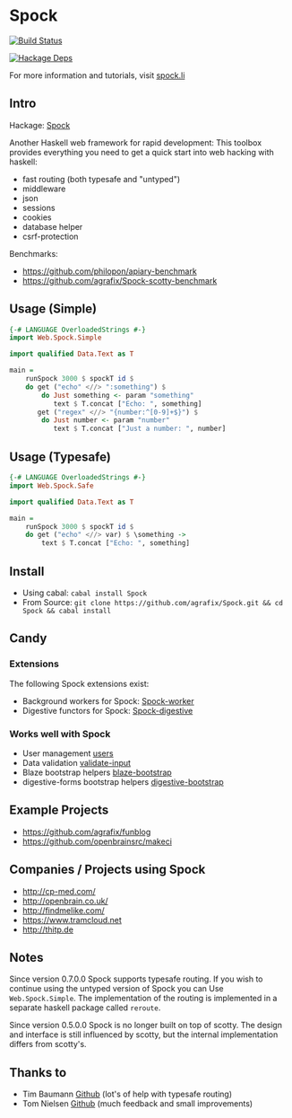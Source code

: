 Spock
=====

[![Build Status](https://travis-ci.org/agrafix/Spock.svg)](https://travis-ci.org/agrafix/Spock)

[![Hackage Deps](https://img.shields.io/hackage-deps/v/Spock.svg)](http://packdeps.haskellers.com/reverse/Spock)

For more information and tutorials, visit [spock.li](http://www.spock.li)

## Intro

Hackage: [Spock](http://hackage.haskell.org/package/Spock)

Another Haskell web framework for rapid development: This toolbox provides
everything you need to get a quick start into web hacking with haskell:

* fast routing (both typesafe and "untyped")
* middleware
* json
* sessions
* cookies
* database helper
* csrf-protection

Benchmarks:

* https://github.com/philopon/apiary-benchmark
* https://github.com/agrafix/Spock-scotty-benchmark

## Usage (Simple)

```haskell
{-# LANGUAGE OverloadedStrings #-}
import Web.Spock.Simple

import qualified Data.Text as T

main =
    runSpock 3000 $ spockT id $
    do get ("echo" <//> ":something") $
        do Just something <- param "something"
           text $ T.concat ["Echo: ", something]
       get ("regex" <//> "{number:^[0-9]+$}") $
        do Just number <- param "number"
           text $ T.concat ["Just a number: ", number]
```

## Usage (Typesafe)

```haskell
{-# LANGUAGE OverloadedStrings #-}
import Web.Spock.Safe

import qualified Data.Text as T

main =
    runSpock 3000 $ spockT id $
    do get ("echo" <//> var) $ \something ->
        text $ T.concat ["Echo: ", something]
```

## Install

* Using cabal: `cabal install Spock`
* From Source: `git clone https://github.com/agrafix/Spock.git && cd Spock && cabal install`

## Candy

### Extensions

The following Spock extensions exist:

* Background workers for Spock: [Spock-worker](http://hackage.haskell.org/package/Spock-worker)
* Digestive functors for Spock: [Spock-digestive](http://hackage.haskell.org/package/Spock-digestive)

### Works well with Spock

* User management [users](http://hackage.haskell.org/package/users)
* Data validation [validate-input](http://hackage.haskell.org/package/validate-input)
* Blaze bootstrap helpers [blaze-bootstrap](http://hackage.haskell.org/package/blaze-bootstrap)
* digestive-forms bootstrap helpers [digestive-bootstrap](http://hackage.haskell.org/package/digestive-bootstrap)

## Example Projects

* https://github.com/agrafix/funblog
* https://github.com/openbrainsrc/makeci

## Companies / Projects using Spock

* http://cp-med.com/
* http://openbrain.co.uk/
* http://findmelike.com/
* https://www.tramcloud.net
* http://thitp.de

## Notes

Since version 0.7.0.0 Spock supports typesafe routing. If you wish to continue using the untyped version of Spock you can Use `Web.Spock.Simple`. The implementation of the routing is implemented in a separate haskell package called `reroute`.

Since version 0.5.0.0 Spock is no longer built on top of scotty. The
design and interface is still influenced by scotty, but the internal
implementation differs from scotty's.

## Thanks to

* Tim Baumann [Github](https://github.com/timjb) (lot's of help with typesafe routing)
* Tom Nielsen [Github](https://github.com/glutamate)  (much feedback and small improvements)
